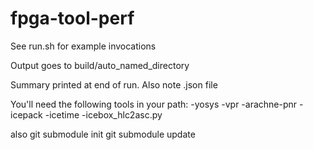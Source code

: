 # fpga-tool-perf

See run.sh for example invocations

Output goes to build/auto_named_directory

Summary printed at end of run. Also note .json file

You'll need the following tools in your path:
-yosys
-vpr
-arachne-pnr
-icepack
-icetime
-icebox_hlc2asc.py

also
git submodule init
git submodule update

